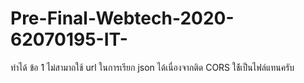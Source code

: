 # Pre-Final-Webtech-2020-62070195-IT-
ทำได้ ข้อ 1 ไม่สามาถใช้ url ในการเรียก json ได้เนื่องจากติด CORS ใช้้เป็นไฟล์แทนครับ
